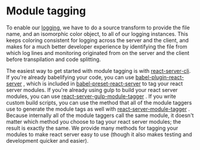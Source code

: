 # Module tagging

To enable our [logging](/logging), we have to do a source transform to provide
the file name, and an isomorphic color object, to all of our logging instances.
This keeps coloring consistent for logging across the server and the client,
and makes for a much better developer experience by identifying the file from
which log lines and monitoring originated from on the server and the client
before transpilation and code splitting.

The easiest way to get started with module tagging is with
[react-server-cli](http://npmjs.com/packages/react-server-cli).  If you're
already babelifying your code, you can use
[babel-plugin-react-server](http://npmjs.com/packages/babel-plugin-react-server)
, which is included in
[babel-preset-react-server](http://npmjs.com/packages/babel-preset-react-server)
to tag your react server modules.  If you're already using gulp to build your
react server modules, you can use
[react-server-gulp-module-tagger](http://npmjs.com/packages/react-server-gulp-module-tagger)
.  If you write custom build scripts, you can use the method that all of the
module taggers use to generate the module tags as well with
[react-server-module-tagger](http://npmjs.com/packages/react-server-module-tagger)
.  Because internally all of the module taggers call the same module, it doesn't
matter which method you choose to tag your react server modules; the result is
exactly the same.  We provide many methods for tagging your modules to make
react server easy to use (though it also makes testing and development quicker
and easier).
